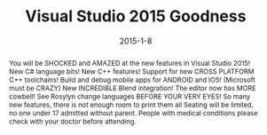 ---
layout: post

date: 2015-1-8

title: Visual Studio 2015 Goodness

speaker: Adam Hill

twitter: adamhill

eventbrite: https://www.eventbrite.com/e/dallas-c-sig-january-meeting-visual-studio-2015-goodness-tickets-15088973526

github:

abstract: You will be SHOCKED and AMAZED at the new features in Visual Studio 2015! New C# language bits! New C++ features! Support for new CROSS PLATFORM C++ toolchains! Build and debug mobile apps for ANDROID and IOS! (Microsoft must be CRAZY) New INCREDIBLE Blend integration! The editor now has MORE cowbell! See Rosylyn change languages BEFORE YOUR VERY EYES! So many new features, there is not enough room to print them all  Seating will be limited, no one under 17 admitted without parent. People with medical conditions please check with your doctor before attending.

bio: Adam Hill is a Consultant for Improving Enterprises in Addison Texas. He knew he wanted to be a programmer when he was 10 years old and never looked back. He loves hacking hardware and programming anything involving visualization, computer graphics, or games. Adam is involved in many user groups in DFW and puts on the local Global Game Jam at Collin College, a crazy, worldwide race to make a game in 72 hours. On the weekends you can find him gaming, making weird food and oh yeah... doing that code thing.

---